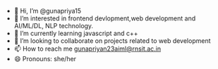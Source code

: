 - 👋 Hi, I’m @gunapriya15
- 👀 I’m interested in frontend devlopment,web development and AI/ML/DL, NLP technology.
- 🌱 I’m currently learning javascript and c++
- 💞️ I’m looking to collaborate on projects related to web development
- 📫 How to reach me gunapriyan23aiml@rnsit.ac.in
- 😄 Pronouns: she/her


<!---
gunapriya15/gunapriya15 is a ✨ special ✨ repository because its `README.md` (this file) appears on your GitHub profile.
You can click the Preview link to take a look at your changes.
--->
